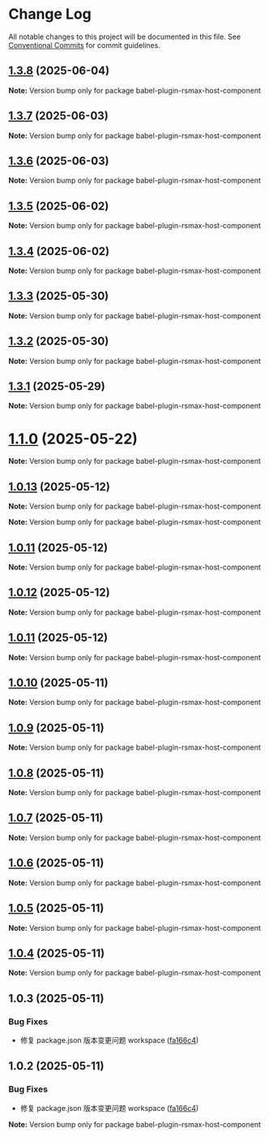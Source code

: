 # Change Log

All notable changes to this project will be documented in this file.
See [Conventional Commits](https://conventionalcommits.org) for commit guidelines.

## [1.3.8](https://github.com/remaxjs/remax/compare/v1.3.7...v1.3.8) (2025-06-04)

**Note:** Version bump only for package babel-plugin-rsmax-host-component

## [1.3.7](https://github.com/remaxjs/remax/compare/v1.3.6...v1.3.7) (2025-06-03)

**Note:** Version bump only for package babel-plugin-rsmax-host-component

## [1.3.6](https://github.com/remaxjs/remax/compare/v1.3.5...v1.3.6) (2025-06-03)

**Note:** Version bump only for package babel-plugin-rsmax-host-component

## [1.3.5](https://github.com/remaxjs/remax/compare/v1.3.4...v1.3.5) (2025-06-02)

**Note:** Version bump only for package babel-plugin-rsmax-host-component

## [1.3.4](https://github.com/remaxjs/remax/compare/v1.3.3...v1.3.4) (2025-06-02)

**Note:** Version bump only for package babel-plugin-rsmax-host-component

## [1.3.3](https://github.com/remaxjs/remax/compare/v1.3.2...v1.3.3) (2025-05-30)

**Note:** Version bump only for package babel-plugin-rsmax-host-component

## [1.3.2](https://github.com/remaxjs/remax/compare/v1.3.1...v1.3.2) (2025-05-30)

**Note:** Version bump only for package babel-plugin-rsmax-host-component

## [1.3.1](https://github.com/remaxjs/remax/compare/v1.1.2...v1.3.1) (2025-05-29)

**Note:** Version bump only for package babel-plugin-rsmax-host-component

# [1.1.0](https://github.com/remaxjs/remax/compare/v1.0.13...v1.1.0) (2025-05-22)

**Note:** Version bump only for package babel-plugin-rsmax-host-component

## [1.0.13](https://github.com/remaxjs/remax/compare/v1.0.12...v1.0.13) (2025-05-12)

**Note:** Version bump only for package babel-plugin-rsmax-host-component

**Note:** Version bump only for package babel-plugin-rsmax-host-component

## [1.0.11](https://github.com/remaxjs/remax/compare/v1.0.12...v1.0.11) (2025-05-12)

**Note:** Version bump only for package babel-plugin-rsmax-host-component

## [1.0.12](https://github.com/remaxjs/remax/compare/v1.0.11...v1.0.12) (2025-05-12)

**Note:** Version bump only for package babel-plugin-rsmax-host-component

## [1.0.11](https://github.com/remaxjs/remax/compare/v1.0.10...v1.0.11) (2025-05-12)

**Note:** Version bump only for package babel-plugin-rsmax-host-component

## [1.0.10](https://github.com/remaxjs/remax/compare/v1.0.9...v1.0.10) (2025-05-11)

**Note:** Version bump only for package babel-plugin-rsmax-host-component

## [1.0.9](https://github.com/remaxjs/remax/compare/v1.0.8...v1.0.9) (2025-05-11)

**Note:** Version bump only for package babel-plugin-rsmax-host-component

## [1.0.8](https://github.com/remaxjs/remax/compare/v1.0.7...v1.0.8) (2025-05-11)

**Note:** Version bump only for package babel-plugin-rsmax-host-component

## [1.0.7](https://github.com/remaxjs/remax/compare/v1.0.6...v1.0.7) (2025-05-11)

**Note:** Version bump only for package babel-plugin-rsmax-host-component

## [1.0.6](https://github.com/remaxjs/remax/compare/v1.0.5...v1.0.6) (2025-05-11)

**Note:** Version bump only for package babel-plugin-rsmax-host-component

## [1.0.5](https://github.com/remaxjs/remax/compare/v1.0.4...v1.0.5) (2025-05-11)

**Note:** Version bump only for package babel-plugin-rsmax-host-component

## [1.0.4](https://github.com/remaxjs/remax/compare/v1.0.3...v1.0.4) (2025-05-11)

**Note:** Version bump only for package babel-plugin-rsmax-host-component

## 1.0.3 (2025-05-11)

### Bug Fixes

- 修复 package.json 版本变更问题 workspace ([fa166c4](https://github.com/remaxjs/remax/commit/fa166c4bfd9adfe7e4f2e061a44d9f90a4ca914d))

## 1.0.2 (2025-05-11)

### Bug Fixes

- 修复 package.json 版本变更问题 workspace ([fa166c4](https://github.com/remaxjs/remax/commit/fa166c4bfd9adfe7e4f2e061a44d9f90a4ca914d))

**Note:** Version bump only for package babel-plugin-rsmax-host-component
